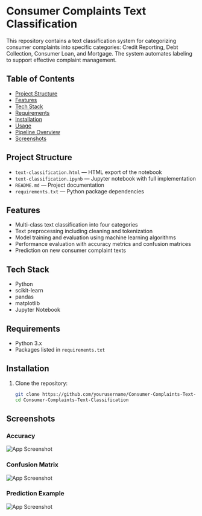 # Consumer Complaints Text Classification

This repository contains a text classification system for categorizing consumer complaints into specific categories: Credit Reporting, Debt Collection, Consumer Loan, and Mortgage. The system automates labeling to support effective complaint management.

## Table of Contents

- [Project Structure](#project-structure)  
- [Features](#features)  
- [Tech Stack](#tech-stack)  
- [Requirements](#requirements)  
- [Installation](#installation)  
- [Usage](#usage)  
- [Pipeline Overview](#pipeline-overview)  
- [Screenshots](#screenshots)

## Project Structure

- `text-classification.html` — HTML export of the notebook  
- `text-classification.ipynb` — Jupyter notebook with full implementation  
- `README.md` — Project documentation  
- `requirements.txt` — Python package dependencies  

## Features

- Multi-class text classification into four categories  
- Text preprocessing including cleaning and tokenization  
- Model training and evaluation using machine learning algorithms  
- Performance evaluation with accuracy metrics and confusion matrices  
- Prediction on new consumer complaint texts  

## Tech Stack

- Python  
- scikit-learn  
- pandas  
- matplotlib  
- Jupyter Notebook  

## Requirements

- Python 3.x  
- Packages listed in `requirements.txt`  

## Installation

1. Clone the repository:
   ```bash
   git clone https://github.com/yourusername/Consumer-Complaints-Text-Classification.git
   cd Consumer-Complaints-Text-Classification


## Screenshots

### Accuracy
![App Screenshot](https://drive.google.com/uc?id=1xSaXKHkpkmahzhbUjGZ-XCZuPTqyxwtP)

### Confusion Matrix
![App Screenshot](https://drive.google.com/uc?id=14X7h7qRorbFy0wTJnE6tIiX0kyLQb9pC)

### Prediction Example
![App Screenshot](https://drive.google.com/file/d/1RwD41wnmnq_uq1FVdhDva1NEMvUcXDas/view?usp=sharing)

